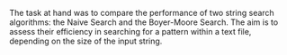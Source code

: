 The task at hand was to compare the performance of two string search algorithms: the Naive Search and the Boyer-Moore Search. 
The aim is to assess their efficiency in searching for a pattern within a text file, depending on the size of the input string.

